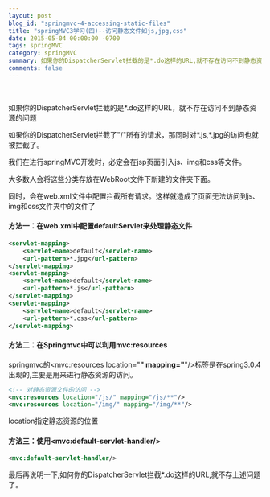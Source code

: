 ```yaml
---
layout: post
blog_id: "springmvc-4-accessing-static-files"
title: "springMVC3学习(四)--访问静态文件如js,jpg,css"
date: 2015-05-04 00:00:00 -0700
tags: springMVC
category: springMVC
summary: 如果你的DispatcherServlet拦截的是*.do这样的URL,就不存在访问不到静态资源的问题.如果你的DispatcherServlet拦截了"/"所有的请求,那同时对.js,.jpg的访问也就被拦截了。
comments: false
---
```

<br>

如果你的DispatcherServlet拦截的是*.do这样的URL，就不存在访问不到静态资源的问题

如果你的DispatcherServlet拦截了"/"所有的请求，那同时对*.js,*.jpg的访问也就被拦截了。

我们在进行springMVC开发时，必定会在jsp页面引入js、img和css等文件。

大多数人会将这些分类存放在WebRoot文件下新建的文件夹下面。

同时，会在web.xml文件中配置拦截所有请求。这样就造成了页面无法访问到js、img和css文件夹中的文件了

#### 方法一：在web.xml中配置defaultServlet来处理静态文件

```xml
<servlet-mapping>  
	<servlet-name>default</servlet-name>  
	<url-pattern>*.jpg</url-pattern>  
</servlet-mapping>  
<servlet-mapping>  
	<servlet-name>default</servlet-name>  
	<url-pattern>*.js</url-pattern>  
</servlet-mapping>  
<servlet-mapping>  
	<servlet-name>default</servlet-name>  
	<url-pattern>*.css</url-pattern>  
</servlet-mapping>
```

#### 方法二：在Springmvc中可以利用mvc:resources

springmvc的<mvc:resources location="**" mapping="**"/>标签是在spring3.0.4出现的,主要是用来进行静态资源的访问。

```xml
<!-- 对静态资源文件的访问 -->  
<mvc:resources location="/js/" mapping="/js/**"/>  
<mvc:resources location="/img/" mapping="/img/**"/> 
```

location指定静态资源的位置

#### 方法三：使用\<mvc:default-servlet-handler/\>

```xml
<mvc:default-servlet-handler/> 
```

最后再说明一下,如何你的DispatcherServlet拦截*.do这样的URL,就不存上述问题了。

<br>

